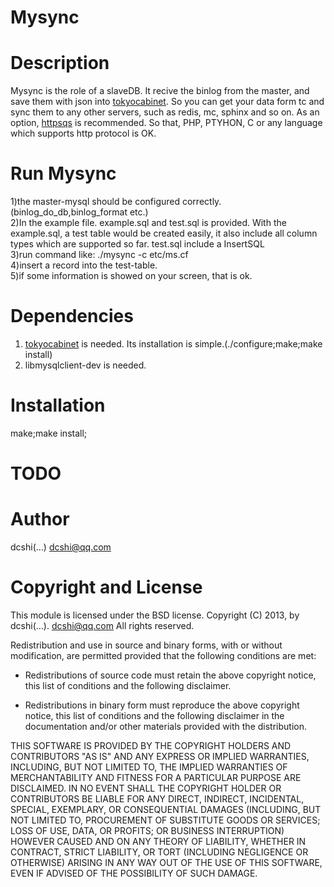 Mysync
======

Description
===========
Mysync is the role of a slaveDB. It recive the binlog from the master, and save them with json into <a href="http://fallabs.com/tokyocabinet/" title="tc" target="_blank">tokyocabinet</a>. So you can get your data form tc and sync them to any other servers, such as redis, mc, sphinx and so on. As an option, <a href="https://code.google.com/p/httpsqs/" title="httsqs" target="_blank">httpsqs</a> is recommended. So that, PHP, PTYHON, C or any language which supports http protocol is OK.

Run Mysync
==========
1)the master-mysql should be configured correctly.(binlog_do_db,binlog_format etc.) <br/>
2)In the example file. example.sql and test.sql is provided. With the example.sql, a test table would be created easily, it also include all column types which are supported so far. test.sql include a InsertSQL<br/>
3)run command like: ./mysync -c etc/ms.cf<br/>
4)insert a record into the test-table.<br/>
5)if some information is showed on your screen, that is ok.

Dependencies
============
1) <a href="http://fallabs.com/tokyocabinet/" target="_blank" title="tc">tokyocabinet</a> is needed. Its installation is simple.(./configure;make;make install) <br/>
2) libmysqlclient-dev is needed.

Installation
============
make;make install;

TODO
====

Author
======
dcshi(...) <dcshi@qq.com>

Copyright and License
=====================
This module is licensed under the BSD license.
Copyright (C) 2013, by dcshi(...). <dcshi@qq.com>
All rights reserved.

Redistribution and use in source and binary forms, with or without modification, are permitted provided that the following conditions are met:

  * Redistributions of source code must retain the above copyright notice, this list of conditions and the following disclaimer.

  * Redistributions in binary form must reproduce the above copyright notice, this list of conditions and 
      the following disclaimer in the documentation and/or other materials provided with the distribution.

THIS SOFTWARE IS PROVIDED BY THE COPYRIGHT HOLDERS AND CONTRIBUTORS "AS IS" AND ANY EXPRESS OR IMPLIED WARRANTIES, 
INCLUDING, BUT NOT LIMITED TO, THE IMPLIED WARRANTIES OF MERCHANTABILITY AND FITNESS FOR A PARTICULAR PURPOSE ARE DISCLAIMED. 
IN NO EVENT SHALL THE COPYRIGHT HOLDER OR CONTRIBUTORS BE LIABLE FOR ANY DIRECT, INDIRECT, INCIDENTAL, SPECIAL, EXEMPLARY, 
OR CONSEQUENTIAL DAMAGES (INCLUDING, BUT NOT LIMITED TO, PROCUREMENT OF SUBSTITUTE GOODS OR SERVICES; LOSS OF USE, DATA, OR PROFITS; 
OR BUSINESS INTERRUPTION) HOWEVER CAUSED AND ON ANY THEORY OF LIABILITY, WHETHER IN CONTRACT, STRICT LIABILITY, 
OR TORT (INCLUDING NEGLIGENCE OR OTHERWISE) ARISING IN ANY WAY OUT OF THE USE OF THIS SOFTWARE, EVEN IF ADVISED OF THE POSSIBILITY OF SUCH DAMAGE.
 
